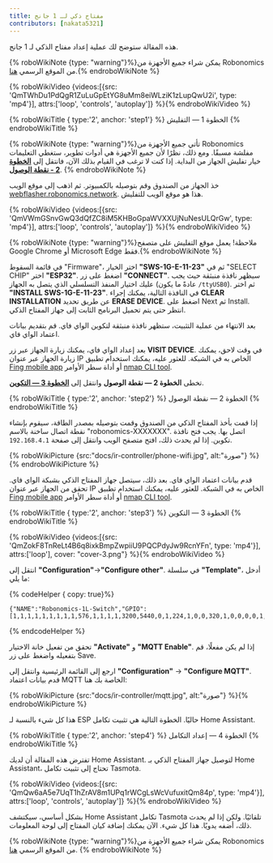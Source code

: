 ```yaml
---
title: مفتاح ذكي لـ 1 جانج
contributors: [nakata5321]
---
```

هذه المقالة ستوضح لك عملية إعداد مفتاح الذكي لـ 1 جانج.

{% roboWikiNote {type: "warning"}%}يمكن شراء جميع الأجهزة من Robonomics من الموقع الرسمي [هنا](https://robonomics.network/devices/).{% endroboWikiNote %}

{% roboWikiVideo {videos:[{src: 'QmTWhDu1PdQgR1ZuLuGpEtYG8uMm8eiWLziK1zLupQwU2i', type: 'mp4'}], attrs:['loop', 'controls', 'autoplay']} %}{% endroboWikiVideo %}

{% roboWikiTitle { type:'2', anchor: 'step1'} %} الخطوة 1 — التفليش {% endroboWikiTitle %}

{% roboWikiNote {type: "warning"}%}تأتي جميع الأجهزة من Robonomics مفلشة مسبقًا. ومع ذلك، نظرًا لأن جميع الأجهزة هي أدوات تطوير، ستغطي التعليمات خيار تفليش الجهاز من البداية. إذا كنت لا ترغب في القيام بذلك الآن، فانتقل إلى [**الخطوة 2 - نقطة الوصول**](/docs/ir-controller/#step2).
{% endroboWikiNote %}

خذ الجهاز من الصندوق وقم بتوصيله بالكمبيوتر. ثم اذهب إلى موقع الويب [webflasher.robonomics.network](https://webflasher.robonomics.network/). هذا هو موقع الويب للتفليش.

{% roboWikiVideo {videos:[{src: 'QmVWmGSnvGwQ3dQfZC8iM5KHBoGpaWVXXUjNuNesULQrGw', type: 'mp4'}], attrs:['loop', 'controls', 'autoplay']} %}{% endroboWikiVideo %}

{% roboWikiNote {type: "warning"}%}ملاحظة! يعمل موقع التفليش على متصفح Google Chrome أو Microsoft Edge فقط.{% endroboWikiNote %}

في قائمة السقوط "Firmware"، اختر الخيار **"SWS-1G-E-11-23"** ثم في "SELECT CHIP" اختر **"ESP32"**. اضغط على زر **"CONNECT"**.
سيظهر نافذة منبثقة حيث يجب عليك اختيار المنفذ التسلسلي الذي يتصل به الجهاز (عادةً ما يكون `/ttyUSB0`). ثم اختر **"INSTALL SWS-1G-E-11-23"**.
في النافذة التالية، يمكنك إجراء **CLEAR INSTALLATION** عن طريق تحديد **ERASE DEVICE**. اضغط على Next ثم Install. انتظر حتى يتم تحميل البرنامج الثابت إلى جهاز المفتاح الذكي.

بعد الانتهاء من عملية التثبيت، ستظهر نافذة منبثقة لتكوين الواي فاي. قم بتقديم بيانات اعتماد الواي فاي.

بعد إعداد الواي فاي، يمكنك زيارة الجهاز عبر زر **VISIT DEVICE**. في وقت لاحق، يمكنك زيارة الجهاز عبر عنوان IP الخاص به في الشبكة. للعثور عليه، يمكنك استخدام تطبيق [Fing mobile app](https://www.fing.com/products) أو
أداة سطر الأوامر [nmap CLI tool](https://vitux.com/find-devices-connected-to-your-network-with-nmap/).

تخطى **الخطوة 2 — نقطة الوصول** وانتقل إلى [**الخطوة 3 — التكوين**](/docs/ir-controller/#step3).

{% roboWikiTitle { type:'2', anchor: 'step2'} %} الخطوة 2 — نقطة الوصول {% endroboWikiTitle %}

إذا قمت بأخذ المفتاح الذكي من الصندوق وقمت بتوصيله بمصدر الطاقة، سيقوم بإنشاء نقطة اتصال ساخنة بالاسم "robonomics-XXXXXXX". اتصل بها.
يجب فتح نافذة تكوين. إذا لم يحدث ذلك، افتح متصفح الويب وانتقل إلى صفحة `192.168.4.1`.

{% roboWikiPicture {src:"docs/ir-controller/phone-wifi.jpg", alt:"صورة"} %}{% endroboWikiPicture %}

قدم بيانات اعتماد الواي فاي. بعد ذلك، سيتصل جهاز المفتاح الذكي بشبكة الواي فاي. تحقق من الجهاز عبر عنوان IP الخاص به في الشبكة. للعثور عليه، يمكنك استخدام تطبيق [Fing mobile app](https://www.fing.com/products) أو
أداة سطر الأوامر [nmap CLI tool](https://vitux.com/find-devices-connected-to-your-network-with-nmap/).

{% roboWikiTitle { type:'2', anchor: 'step3'} %} الخطوة 3 — التكوين {% endroboWikiTitle %}

{% roboWikiVideo {videos:[{src: 'QmZokF8TnReLt4B6q8ixkBmpZwpiiU9PQCPdyJw9RcnYFn', type: 'mp4'}], attrs:['loop'], cover: "cover-3.png"} %}{% endroboWikiVideo %}

انتقل إلى **"Configuration"**->**"Configure other"**. في سلسلة **"Template"**، أدخل ما يلي:

{% codeHelper { copy: true}%}

```shell
{"NAME":"Robonomics-1L-Switch","GPIO":[1,1,1,1,1,1,1,1,1,576,1,1,1,1,3200,5440,0,1,224,1,0,0,320,1,0,0,0,0,1,1,1,32,1,0,0,1],"FLAG":0,"BASE":1}
```

{% endcodeHelper %}

تحقق من تفعيل خانة الاختيار **"Activate"** و **"MQTT Enable"**. إذا لم يكن مفعلًا، قم بتفعيله واضغط على زر Save.

ارجع إلى القائمة الرئيسية وانتقل إلى **"Configuration"** -> **"Configure MQTT"**.
قدم بيانات اعتماد MQTT الخاصة بك هنا:

{% roboWikiPicture {src:"docs/ir-controller/mqtt.jpg", alt:"صورة"} %}{% endroboWikiPicture %}

هذا كل شيء بالنسبة لـ ESP حاليًا. الخطوة التالية هي تثبيت تكامل Home Assistant.

{% roboWikiTitle { type:'2', anchor: 'step4'} %} الخطوة 4 — إعداد التكامل {% endroboWikiTitle %}

تفترض هذه المقالة أن لديك Home Assistant. لتوصيل جهاز المفتاح الذكي بـ Home Assistant، تحتاج إلى تثبيت تكامل Tasmota.

{% roboWikiVideo {videos:[{src: 'QmQw6aA5e7UqT1hZrAV8m1UPq1rWCgLsWcVufuxitQm84p', type: 'mp4'}], attrs:['loop', 'controls', 'autoplay']} %}{% endroboWikiVideo %}

بشكل أساسي، سيكتشف Home Assistant تكامل Tasmota تلقائيًا. ولكن إذا لم يحدث ذلك، أضفه يدويًا.
هذا كل شيء. الآن يمكنك إضافة كيان المفتاح إلى لوحة المعلومات.

{% roboWikiNote {type: "warning"}%}يمكن شراء جميع الأجهزة من Robonomics من الموقع الرسمي [هنا](https://robonomics.network/devices/).
{% endroboWikiNote %}